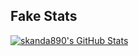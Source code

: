 <h2>Fake Stats</h2>
<a href="https://awesome-github-stats.azurewebsites.net/index.html??cardType=level&theme=vue-dark&preferLogin=false">    
<img  alt="skanda890's GitHub Stats" src="https://awesome-github-stats.azurewebsites.net/user-stats/skanda890?cardType=level&theme=vue-dark&preferLogin=false" />
